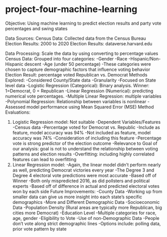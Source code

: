 # project-four-machine-learning

Objective:
  Using machine learning to predict election results and party vote percentages and swing states
  
Data Sources:
  Census Data: Collected data from the Census Bureau
  Election Results: 2000 to 2020 Election Results: dataverse.harvard.edu

Data Processing:
    Scale the data by using converting to percentage values
    Census Data: 
       Grouped into four categories: 
          -Gender 
          -Race 
          -Hispanic/Non-Hispanic descent
          -Age (under 50 percentage)
          -These categories were chosen to capture demographic factors that influence voting behavior
    Election Result: percentage voted Republican vs. Democrat 
Methods Explored:
    -Considered County/State data
      -Granularity
    -Focused on State level data 
    -Logistic Regression (Categorical):  Binary analysis. Winner: 1=Democrat, 0 = Republican
    -Linear Regression (Numerical):  predicting numerical vote percentages.
    -Multiple Linear Regression: multiple variables 
    -Polynomial Regression: Relationship between variables is nonlinear 
    -Assessed model performance using Mean Squared Error (MSE)
Method Evaluations:
  1. Logistic Regression model: Not suitable 
        -Dependent Variables/Features 
          -Census data 
          -Percentage voted for Democrat vs. Republic
          -Include as feature, model accuracy was 94%
          -Not included as feature, model accuracy was 74%
          -Consideration of including this feature 
          -Percentage vote is strong predictor of the election outcome 
          -Relevance to Goal of our analysis: goal is not to understand the relationship between voting patterns and       election results
          -Overfitting: including highly correlated features can lead to overfitting
  2. Linear Regression model:
     -Again, the linear model didn’t perform nearly as well, predicting Democrat victories every year
     -The Degree 3 and Degree 4 electoral vote predictions were most accurate
     -Based off of Winner
     -Both only mispredicted 2016, as did pollsters and political experts
     -Based off of difference in actual and predicted electoral votes won by each side
Future Improvements:
    -County Data
    -Working up from smaller data can give us more insight into each state’s specific demographics
    -More and Different Demographic Data
    -Socioeconomic Data
    -Population Density (Rural areas are typically more Republican, big cities more Democrat)
    -Education Level
    -Multiple categories for race, age, gender
    -Eligibility to Vote
    -Use of non-Demographic Data
    -People don’t vote along strict demographic lines
    -Options include: polling data, prior vote pattern by state

      


